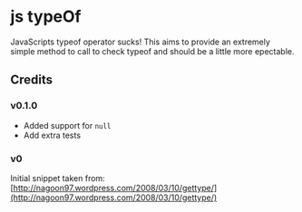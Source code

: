 # js typeOf

JavaScripts typeof operator sucks! This aims to provide an extremely simple method to call to check typeof and should be a little more epectable.

## Credits

### v0.1.0

* Added support for `null`
* Add extra tests

### v0

Initial snippet taken from: [http://nagoon97.wordpress.com/2008/03/10/gettype/](http://nagoon97.wordpress.com/2008/03/10/gettype/)